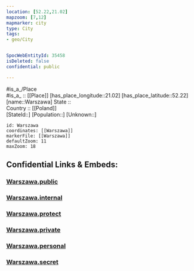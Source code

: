 ```yaml
---
location: [52.22,21.02] 
mapzoom: [7,12] 
mapmarker: city 
type: City
tags:
- geo/City


SpocWebEntityId: 35458
isDeleted: false
confidential: public

---
```

#is_a_/Place  
#is_a_ :: [[Place]] 
[has_place_longitude::21.02] 
[has_place_latitude::52.22] 
[name::Warszawa] 
State ::  
Country :: [[Poland]]  
[StateId::] 
[Population::] 
[Unknown::] 


```leaflet
id: Warszawa
coordinates: [[Warszawa]] 
markerFile: [[Warszawa]] 
defaultZoom: 11 
maxZoom: 18
```


## Confidential Links & Embeds: 

### [Warszawa.public](/_public/\Earth\Continent\Europe\Europe~East\Poland\Provinces~Poland\Masovian\CityWarszawa.public.md) 

### [Warszawa.internal](/_internal/\Earth\Continent\Europe\Europe~East\Poland\Provinces~Poland\Masovian\CityWarszawa.internal.md) 

### [Warszawa.protect](/_protect/\Earth\Continent\Europe\Europe~East\Poland\Provinces~Poland\Masovian\CityWarszawa.protect.md) 

### [Warszawa.private](/_private/\Earth\Continent\Europe\Europe~East\Poland\Provinces~Poland\Masovian\CityWarszawa.private.md) 

### [Warszawa.personal](/_personal/\Earth\Continent\Europe\Europe~East\Poland\Provinces~Poland\Masovian\CityWarszawa.personal.md) 

### [Warszawa.secret](/_secret/\Earth\Continent\Europe\Europe~East\Poland\Provinces~Poland\Masovian\CityWarszawa.secret.md)

